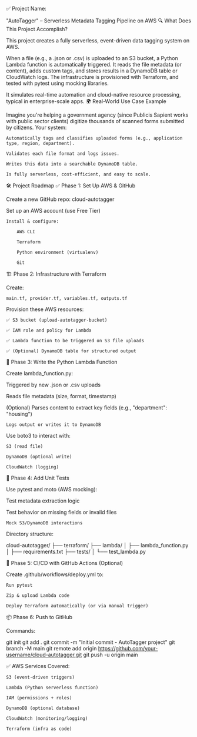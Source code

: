 ✅ Project Name:

"AutoTagger" – Serverless Metadata Tagging Pipeline on AWS
🔍 What Does This Project Accomplish?

This project creates a fully serverless, event-driven data tagging system on AWS.

When a file (e.g., a .json or .csv) is uploaded to an S3 bucket, a Python Lambda function is automatically triggered. It reads the file metadata (or content), adds custom tags, and stores results in a DynamoDB table or CloudWatch logs. The infrastructure is provisioned with Terraform, and tested with pytest using mocking libraries.

It simulates real-time automation and cloud-native resource processing, typical in enterprise-scale apps.
🌍 Real-World Use Case Example

Imagine you're helping a government agency (since Publicis Sapient works with public sector clients) digitize thousands of scanned forms submitted by citizens. Your system:

    Automatically tags and classifies uploaded forms (e.g., application type, region, department).

    Validates each file format and logs issues.

    Writes this data into a searchable DynamoDB table.

    Is fully serverless, cost-efficient, and easy to scale.

🛠️ Project Roadmap
✅ Phase 1: Set Up AWS & GitHub

Create a new GitHub repo: cloud-autotagger

Set up an AWS account (use Free Tier)

    Install & configure:

        AWS CLI

        Terraform

        Python environment (virtualenv)

        Git

🏗️ Phase 2: Infrastructure with Terraform

Create:

    main.tf, provider.tf, variables.tf, outputs.tf

Provision these AWS resources:

    ✅ S3 bucket (upload-autotagger-bucket)

    ✅ IAM role and policy for Lambda

    ✅ Lambda function to be triggered on S3 file uploads

    ✅ (Optional) DynamoDB table for structured output

🐍 Phase 3: Write the Python Lambda Function

Create lambda_function.py:

Triggered by new .json or .csv uploads

Reads file metadata (size, format, timestamp)

(Optional) Parses content to extract key fields (e.g., "department": "housing")

    Logs output or writes it to DynamoDB

Use boto3 to interact with:

    S3 (read file)

    DynamoDB (optional write)

    CloudWatch (logging)

🧪 Phase 4: Add Unit Tests

Use pytest and moto (AWS mocking):

Test metadata extraction logic

Test behavior on missing fields or invalid files

    Mock S3/DynamoDB interactions

Directory structure:

cloud-autotagger/
├── terraform/
├── lambda/
│   ├── lambda_function.py
│   ├── requirements.txt
├── tests/
│   └── test_lambda.py

🚀 Phase 5: CI/CD with GitHub Actions (Optional)

Create .github/workflows/deploy.yml to:

    Run pytest

    Zip & upload Lambda code

    Deploy Terraform automatically (or via manual trigger)

📦 Phase 6: Push to GitHub

Commands:

git init
git add .
git commit -m "Initial commit - AutoTagger project"
git branch -M main
git remote add origin https://github.com/your-username/cloud-autotagger.git
git push -u origin main

✅ AWS Services Covered:

    S3 (event-driven triggers)

    Lambda (Python serverless function)

    IAM (permissions + roles)

    DynamoDB (optional database)

    CloudWatch (monitoring/logging)

    Terraform (infra as code)